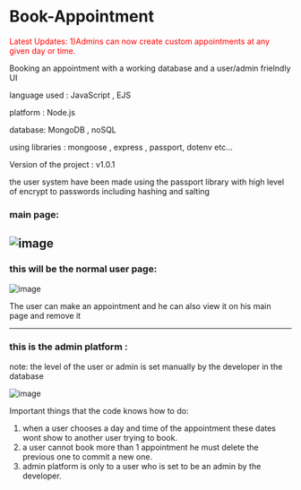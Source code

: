 # Book-Appointment

<p style="color:red">Latest Updates: 1)Admins can now create custom appointments at any given day or time.</p>

Booking an appointment with a working database and a user/admin frielndly UI

language used : JavaScript , EJS

platform : Node.js

database: MongoDB , noSQL

using libraries : mongoose , express , passport, dotenv etc...

Version of the project : v1.0.1

the user system have been made using the passport library with high level of encrypt to passwords including hashing and salting

<h3>main page:</h3>

![image](https://user-images.githubusercontent.com/100792995/172582626-292bd8a9-ad5f-40c2-9772-9d284da36f75.png)
---------------------

<h3>this will be the normal user page:</h3>

![image](https://user-images.githubusercontent.com/100792995/172582941-f5af89c9-6954-4c4f-bd64-b919924794a3.png)

The user can make an appointment and he can also view it on his main page and remove it

---------------------

<h3>this is the admin platform :</h3>
note: the level of the user or admin is set manually by the developer in the database

![image](https://user-images.githubusercontent.com/100792995/172583556-3a53d1b3-bb68-42cf-ab66-3415a1e7f112.png)

Important things that the code knows how to do: 
1. when a user chooses a day and time of the appointment these dates wont show to another user trying to book.
2. a user cannot book more than 1 appointment he must delete the previous one to commit a new one.
3. admin platform is only to a user who is set to be an admin by the developer.

